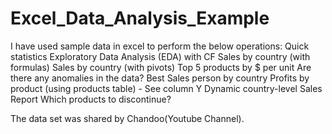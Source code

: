# Excel_Data_Analysis_Example
I have used sample data in excel to perform the below operations:
Quick statistics
Exploratory Data Analysis (EDA) with CF
Sales by country (with formulas)
Sales by country (with pivots)
Top 5 products by $ per unit
Are there any anomalies in the data?
Best Sales person by country
Profits by product (using products table) - See column Y
Dynamic country-level Sales Report
Which products to discontinue?

The data set was shared by Chandoo(Youtube Channel).
